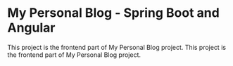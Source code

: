 # My Personal Blog - Spring Boot and Angular
This project is the frontend part of My Personal Blog project.
This project is the frontend part of My Personal Blog project.

